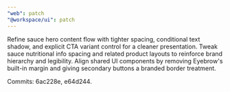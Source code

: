 ```yaml
---
"web": patch
"@workspace/ui": patch
---
```


Refine sauce hero content flow with tighter spacing, conditional text shadow, and explicit CTA variant control for a cleaner presentation.
Tweak sauce nutritional info spacing and related product layouts to reinforce brand hierarchy and legibility.
Align shared UI components by removing Eyebrow's built-in margin and giving secondary buttons a branded border treatment.

Commits: 6ac228e, e64d244.
